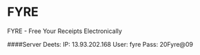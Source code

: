 # FYRE
FYRE - Free Your Receipts Electronically


####Server Deets:
IP: 13.93.202.168
User: fyre
Pass: 20Fyre@09
